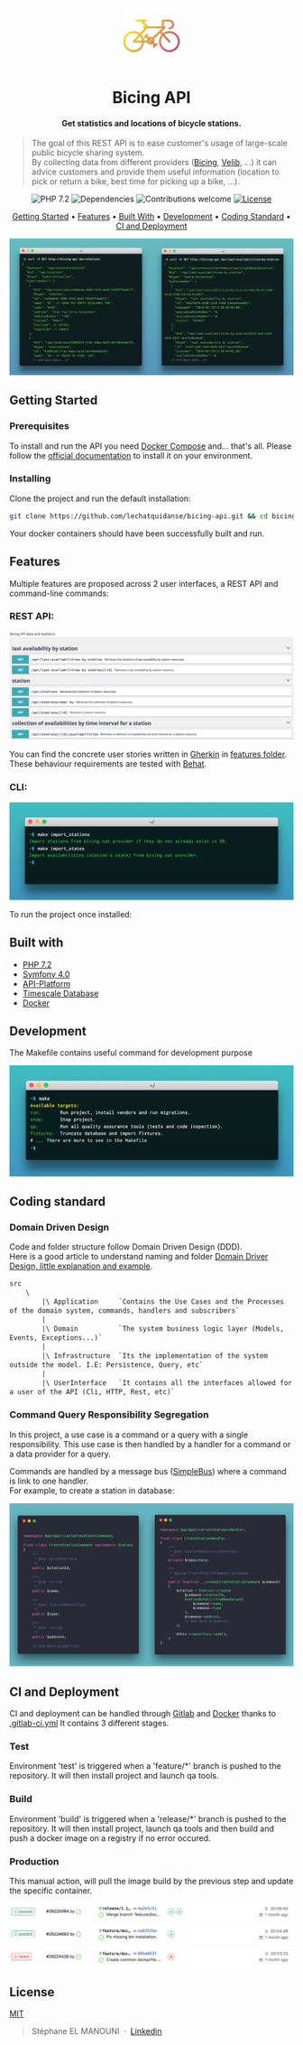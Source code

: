 <p align="center">
    <img alt="Bicing Log" title="Bicing API" src="./documentation/bicing-logo.png" width="20%">
</p>
<h1 align="center">Bicing API</h1>

<h4 align="center">Get statistics and locations of bicycle stations.</h4>

> The goal of this REST API is to ease customer's usage of large-scale public bicycle sharing system.  
> By collecting data from different providers ([Bicing][bicing], [Velib][velib], ...) it can advice customers and provide them useful information (location to pick or return a bike, best time for picking up a bike, ...).

<p align="center">
    <img src="https://img.shields.io/badge/php-%5E7.2-blue.svg" alt="PHP 7.2">
    <img src="https://img.shields.io/badge/dependencies-up%20to%20date-brightgreen.svg" alt="Dependencies">
    <img src="https://img.shields.io/badge/contributions-welcome-orange.svg" alt="Contributions welcome">
    <a href="https://opensource.org/licenses/MIT"><img src="https://img.shields.io/badge/license-MIT-blue.svg" alt="License"><a>
</p>

<p align="center">
  <a href="#getting-started">Getting Started</a> •
  <a href="#features">Features</a> •
  <a href="#built-with">Built With</a> •
  <a href="#development">Development</a> •
  <a href="#coding-standard">Coding Standard</a> •
  <a href="#ci-and-deployment">CI and Deployment</a>
</p>

![Bicing API RESTs examples](./documentation/bicing-api-curl-examples.png)

## <a name="getting-started"></a> Getting Started
### Prerequisites

To install and run the API you need [Docker Compose](docker-compose) and... that's all.
Please follow the [official documentation](docker-compose-install) to install it on your environment.

### Installing
Clone the project and run the default installation:

```bash
git clone https://github.com/lechatquidanse/bicing-api.git && cd bicing-api && make install
```
Your docker containers should have been successfully built and run.

## Features

Multiple features are proposed across 2 user interfaces, a REST API and command-line commands:

### REST API:
![Bicing API RESTs features](./documentation/features-rest.png)

You can find the concrete user stories written in [Gherkin][gherkin] in [features folder](./features).
These behaviour requirements are tested with [Behat][behat].

### CLI:

![Bicing API CLI features](./documentation/features-cli-min.png)

To run the project once installed:

## <a name="built-with"></a> Built with

- [PHP 7.2][php]
- [Symfony 4.0][symfony]
- [API-Platform][api-platform]
- [Timescale Database][timescale]
- [Docker][docker]

## Development
The Makefile contains useful command for development purpose

![Makefile helpul commands](./documentation/makefile-help-min.png)

## <a name="coding-standard"></a> Coding standard

### Domain Driven Design

Code and folder structure follow Domain Driven Design (DDD).  
Here is a good article to understand naming and folder [Domain Driver Design, little explanation and example](https://jorgearco.com/ddd-with-symfony/).

    src
        \
            |\ Application     `Contains the Use Cases and the Processes of the domain system, commands, handlers and subscribers`
            |
            |\ Domain          `The system business logic layer (Models, Events, Exceptions...)`
            |
            |\ Infrastructure  `Its the implementation of the system outside the model. I.E: Persistence, Query, etc`
            |
            |\ UserInterface   `It contains all the interfaces allowed for a user of the API (Cli, HTTP, Rest, etc)`

### Command Query Responsibility Segregation

In this project, a use case is a command or a query with a single responsibility.
This use case is then handled by a handler for a command or a data provider for a query.

Commands are handled by a message bus ([SimpleBus][simplebus]) where a command is link to one handler.   
For example, to create a station in database:

![CQRS command handler](./documentation/command-handler-min.png)

## <a name="ci-and-deployment"></a> CI and Deployment

CI and deployment can be handled through [Gitlab][gitlab] and [Docker][docker] thanks to [.gitlab-ci.yml](./.gitlab-ci.yml)
It contains 3 different stages.

### Test

Environment 'test' is triggered when a 'feature/*' branch is pushed to the repository. 
It will then install project and launch qa tools. 

### Build

Environment 'build' is triggered when a 'release/*' branch is pushed to the repository. 
It will then install project, launch qa tools and then build and push a docker image on a registry if no error occured.

### Production

This manual action, will pull the image build by the previous step and update the specific container.

![Continuous Integration](./documentation/continuous-integration.png)

## License

[MIT](https://opensource.org/licenses/MIT)

> Stéphane EL MANOUNI &nbsp;&middot;&nbsp;
> [Linkedin](https://www.linkedin.com/in/stephane-el-manouni/)

[api-platform]: https://api-platform.com/
[behat]: http://behat.org/en/latest/
[bicing]: https://www.bicing.cat/
[docker]: https://www.docker.com/
[docker-compose]: https://docs.docker.com/compose/
[docker-compose-install]: https://docs.docker.com/compose/install
[gherkin]: https://docs.cucumber.io/gherkin/
[gitlab]: https://gitlab.com/
[php]: http://php.net/
[simplebus]: https://github.com/SimpleBus/SimpleBus
[symfony]: http://symfony.com/
[timescale]: http://www.timescale.com/
[velib]: https://www.velib-metropole.fr/
[wiki-DDD]: https://en.wikipedia.org/wiki/Domain-driven_design
